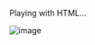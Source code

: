 Playing with HTML... 

![image](https://user-images.githubusercontent.com/95477806/170898013-00f6378c-ca67-4bab-b1fe-9e460ebba9f1.png)
